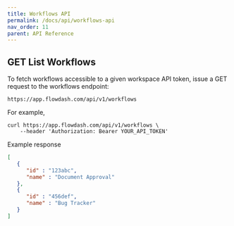 ```yaml
---
title: Workflows API
permalink: /docs/api/workflows-api
nav_order: 11
parent: API Reference
---
```

## GET List Workflows

To fetch workflows accessible to a given workspace API token, issue a GET request to the workflows endpoint:

```
https://app.flowdash.com/api/v1/workflows
```

For example,

```
curl https://app.flowdash.com/api/v1/workflows \
    --header 'Authorization: Bearer YOUR_API_TOKEN'
```

Example response
```json
[
   {
      "id" : "123abc",
      "name" : "Document Approval"
   },
   {
      "id" : "456def",
      "name" : "Bug Tracker"
   }
]
```
